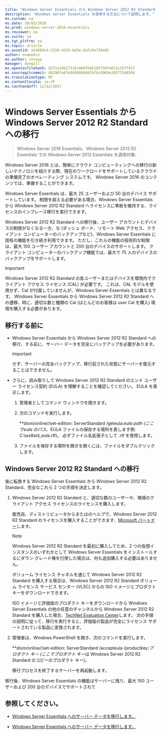 ```yaml
---
title: "Windows Server Essentials から Windows Server 2012 R2 Standard への移行"
description: "Windows Server Essentials を使用する方法について説明します。"
ms.custom: na
ms.date: 10/03/2016
ms.prod: windows-server-2016-essentials
ms.reviewer: na
ms.suite: na
ms.tgt_pltfrm: na
ms.topic: article
ms.assetid: a14689e3-2310-4229-bd3e-dafc0e739e02
author: nnamuhcs
ms.author: coreyp
manager: dongill
ms.openlocfilehash: d371e24b17310c0687666185f56fe07a135ff91f
ms.sourcegitcommit: db290fa07e9d50686667bfba3969e20377548504
ms.translationtype: MT
ms.contentlocale: ja-JP
ms.lasthandoff: 12/12/2017
---
```

# <a name="transition-from-windows-server-essentials-to-windows-server-2012-r2-standard"></a>Windows Server Essentials から Windows Server 2012 R2 Standard への移行

>Windows Server 2016 Essentials、Windows Server 2012 R2 Essentials での Windows Server 2012 Essentials を適用対象:

Windows Server 2016 とは、簡単にクラウド コンピューティングへの移行の新しいテクノロジを紹介する際、現在のワークロードをサポートしているクラウドの準備完了のオペレーティング システムです。 Windows Server 2016 のコンテンツでは、準備することができます。

 Windows Server Essentials は、最大 25 ユーザーおよび 50 台のデバイス サポートしています。 制限を超える必要がある場合、Windows Server Essentials から Windows Server 2012 R2 Standard へライセンスに準拠を維持する、ライセンスのインプレース移行を実行できます。  
  
 Windows Server 2012 R2 Standard への移行後、ユーザー アカウントとデバイスの制限がなくなる一方、な (ダッシュ ボード、リモート Web アクセス、クライアント コンピューターのバックアップなど)、Windows Server Essentials に固有の機能を引き続き利用できます。 ただし、これらの機能の技術的な制限は、最大 100 ユーザー アカウントと 200 台のデバイスのサポートします。 クライアント コンピューターのバックアップ機能では、最大で 75 人のデバイスのバックアップをサポートします。  
  
> [!IMPORTANT]
>   Windows Server 2012 R2 Standard の各ユーザーまたはデバイスを環境内でクライアント アクセス ライセンス (CAL) が必要です。 これは、CAL モデルを使用せず、Cal が付属していませんが、Windows Server Essentials とは異なるです。 Windows Server Essentials から Windows Server 2012 R2 Standard への遷移、時に、適切な数と種類の Cal (ほとんどのお客様は user Cal を購入) 環境を購入する必要があります。  
  
## <a name="before-the-transition"></a>移行する前に  
  
-   Windows Server Essentials から Windows Server 2012 R2 Standard への移行、する前に、サーバー データを完全にバックアップを必要があります。  
  
    > [!IMPORTANT]
    >  せず、サーバーの完全バックアップ、移行前された状態にサーバーを復元することはできません。  
  
-   さらに、読み取りして Windows Server 2012 R2 Standard のエンド ユーザー ライセンス契約 (EULA) を理解することを確認してください。 EULA を表示します。  
  
    1.  管理者としてコマンド ウィンドウを開きます。  
  
    2.  次のコマンドを実行します。  
  
         **dism/online//set-edition: ServerStandard /geteula:***eula path* (ここで*eula のパス*、EULA ファイルの保存する場所を表します例: C:\ws8std_eula.rtf)。 必ずファイル名拡張子として .rtf を使用します。  
  
    3.  ファイルを保存する場所を開きを開くには、ファイルをダブルクリックします。  
  
## <a name="transition-to--windows-server-2012-r2-standard"></a>Windows Server 2012 R2 Standard への移行  
 後に転換する Windows Server Essentials から Windows Server 2012 R2 Standard、完全なこれら 2 つの手順を決定します。  
  
1.  Windows Server 2012 R2 Standard と、適切な数のユーザーや、環境のクライアント アクセス ライセンスのライセンスを購入します。  
  
     販売店、ディストリビュータからまたはのヘルプで、Windows Server 2012 R2 Standard のライセンスを購入することができます、[Microsoft パートナー](https://pinpoint.microsoft.com/SelectCulture.aspx)します。  
  
    > [!NOTE]
    >  Windows Server 2012 R2 Standard を最初に購入してため、2 つの仮想インスタンスのいずれかとして Windows Server Essentials をインストールするにダウン グレード権を行使した場合は、何も追加購入する必要はありません。  
    >   
    >  ボリューム ライセンス チャネルを通じて Windows Server 2012 R2 Standard を購入する場合は、Windows Server 2012 R2 Standard ボリューム ライセンス サービス センター (VLSC) からの ISO イメージとプロダクト キーをダウンロードできます。  
    >   
    >  ISO イメージと評価版のプロダクト キーをダウンロードから Windows Server Essentials の他の任意のチャンネルから Windows Server 2012 R2 Standard を購入した場合、[TechNet Evaluation Center](https://technet.microsoft.com/evalcenter/jj659306.aspx)します。 次の手順の説明に従って、移行を実行すると、評価版の製品が完全にライセンス サポートされている製品に変換されます。  
  
2.  管理者は、Windows PowerShell を開き、次のコマンドを実行します。  
  
     **dism/online//set-edition: ServerStandard /accepteula /productkey:***プロダクト キー* (ここで*プロダクト キー*は Windows Server 2012 R2 Standard のコピーのプロダクト キー)。  
  
     移行プロセスを終了するサーバーを再起動します。  
  
 移行後、Windows Server Essentials の機能はサーバーに残り、最大 100 ユーザーおよび 200 台のデバイスでサポートされて  
  
## <a name="see-also"></a>参照してください。  
  

-   [Windows Server Essentials へのサーバー データを移行します。](Migrate-Server-Data-to-Windows-Server-Essentials.md)

-   [Windows Server Essentials へのサーバー データを移行します。](../migrate/Migrate-Server-Data-to-Windows-Server-Essentials.md)


